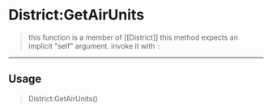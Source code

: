 # District:GetAirUnits
> this function is a member of [[District]]
> this method expects an implicit "self" argument. invoke it with `:`
-----
## Usage
> District:GetAirUnits()
